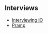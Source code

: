 ## Interviews
<ul>
  <li><a href="https://interviewing.io" target="_blank">Interviewing IO</a></li>
  <li><a href="https://pramp.com" target="_blank">Pramp</a></li>
</ul>
